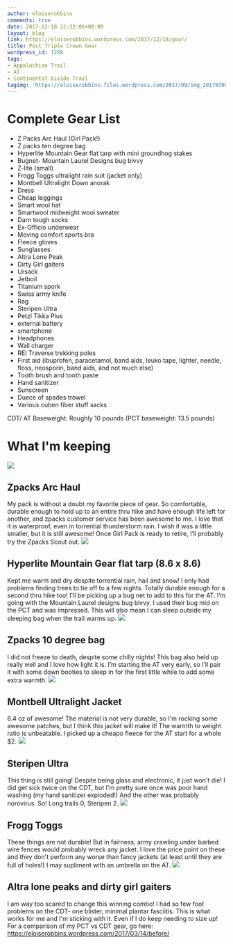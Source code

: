 ```yaml
---
author: eloiserobbins
comments: true
date: 2017-12-18 21:32:06+00:00
layout: blog
link: https://eloiserobbins.wordpress.com/2017/12/18/gear/
title: Post Triple Crown Gear
wordpress_id: 1208
tags:
- Appalachian Trail
- AT
- Continental Divide Trail
tagimg: 'https://eloiserobbins.files.wordpress.com/2017/09/img_20170709_202902912.jpg'
---
```


# Complete Gear List

* Z Packs Arc Haul (Girl Pack!)
* Z packs ten degree bag
* Hyperlite Mountain Gear flat tarp with mini groundhog stakes
* Bugnet- Mountain Laurel Designs bug bivvy
* Z-lite (small)
* Frogg Toggs ultralight rain suit (jacket only)
* Montbell Ultralight Down anorak
* Dress
* Cheap leggings
* Smart wool hat
* Smartwool midweight wool sweater
* Darn tough socks
* Ex-Officio underwear
* Moving comfort sports bra
* Fleece gloves
* Sunglasses
* Altra Lone Peak
* Dirty Girl gaiters
* Ursack
* Jetboil
* Titanium spork
* Swiss army knife
* Rag
* Steripen Ultra
* Petzl Tikka Plus
* external battery
* smartphone
* Headphones
* Wall charger
* REI Traverse trekking poles
* First aid (ibuprofen, paracetamol, band aids, leuko tape, lighter, needle, floss, neosporin, band aids, and not much else)
* Tooth brush and tooth paste
* Hand sanitizer
* Sunscreen
* Duece of spades trowel
* Various cuben fiber stuff sacks


CDT/ AT Baseweight: Roughly 10 pounds
(PCT baseweight: 13.5 pounds)

# What I'm keeping
![](https://eloiserobbins.files.wordpress.com/2017/07/img_20170722_183755_945.jpg)
## Zpacks Arc Haul
My pack is without a doubt my favorite piece of gear. So comfortable, durable enough to hold up to an entire thru hike and have enough life left for another, and zpacks customer service has been awesome to me. I love that it is waterproof, even in torrential thunderstorm rain. I wish it was a little smaller, but it is still awesome! Once Girl Pack is ready to retire, I’ll probably try the Zpacks Scout out.
[![](https://eloiserobbins.files.wordpress.com/2017/09/img_20170709_202902912.jpg)](https://eloiserobbins.files.wordpress.com/2017/09/img_20170709_202902912.jpg)
## Hyperlite Mountain Gear flat tarp (8.6 x 8.6)
Kept me warm and dry despite torrential rain, hail and snow! I only had problems finding trees to tie off to a few nights. Totally durable enough for a second thru hike too! I'll be picking up a bug net to add to this for the AT. I’m going with the Mountain Laurel designs bug bivvy. I used their bug mid on the PCT and was impressed. This will also mean I can sleep outside my sleeping bag when the trail warms up.
![](https://eloiserobbins.files.wordpress.com/2017/05/img_20170504_192254.jpg)
## Zpacks 10 degree bag
I did not freeze to death, despite some chilly nights! This bag also held up really well and I love how light it is. I’m starting the AT very early, so I’ll pair it with some down booties to sleep in for the first little while to add some extra warmth.
[![](https://eloiserobbins.files.wordpress.com/2017/09/20171020_160828.jpg)](https://eloiserobbins.files.wordpress.com/2017/09/20171020_160828.jpg)
## Montbell Ultralight Jacket
6.4 oz of awesome! The material is not very durable, so I'm rocking some awesome patches, but I think this jacket will make it! The warmth to weight ratio is unbeatable. I picked up a cheapo fleece for the AT start for a whole $2.
![](https://eloiserobbins.files.wordpress.com/2017/05/img_20170505_084424.jpg)
## Steripen Ultra
This thing is still going! Despite being glass and electronic, it just won't die! I did get sick twice on the CDT, but I'm pretty sure once was poor hand washing (my hand sanitizer exploded!) And the other was probably norovirus. So! Long trails 0, Steripen 2.
[![](https://eloiserobbins.files.wordpress.com/2017/09/20170725_062705.jpg)](https://eloiserobbins.files.wordpress.com/2017/09/20170725_062705.jpg)
## Frogg Toggs
These things are not durable! But in fairness, army crawling under barbed wire fences would probably wreck any jacket. I love the price point on these and they don't perform any worse than fancy jackets (at least until they are full of holes!) I may supliment with an umbrella on the AT.
![](https://eloiserobbins.files.wordpress.com/2017/06/img_20170611_083127.jpg)
## Altra lone peaks and dirty girl gaiters
I am way too scared to change this winning combo! I had so few foot problems on the CDT- one blister, minimal plantar fasciitis. This is what works for me and I'm sticking with it. Even if I do keep needing to size up!
For a comparison of my PCT vs CDT gear, go here: https://eloiserobbins.wordpress.com/2017/03/14/before/
